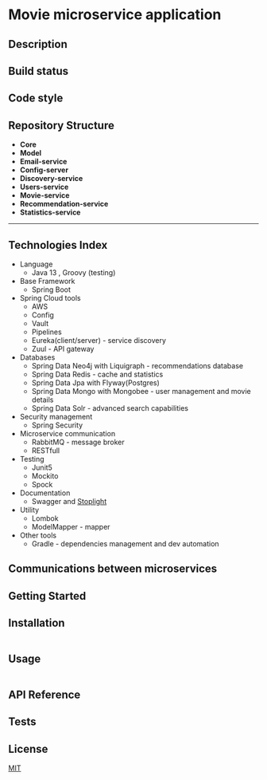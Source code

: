 # **Movie microservice application**

## Description

## Build status

## Code style

## Repository Structure
- **Core**
- **Model**
- **Email-service**
- **Config-server**
- **Discovery-service**
- **Users-service**
- **Movie-service**
- **Recommendation-service**
- **Statistics-service**

---
## Technologies Index
* Language
    * Java 13 , Groovy (testing)
* Base Framework
    - Spring Boot 
* Spring Cloud tools
    - AWS 
    - Config
    - Vault
    - Pipelines
    - Eureka(client/server) - service discovery
    - Zuul - API gateway
* Databases
    - Spring Data Neo4j with Liquigraph - recommendations database
    - Spring Data Redis  - cache and statistics
    - Spring Data Jpa with Flyway(Postgres) 
    - Spring Data Mongo with Mongobee - user management and movie details
    - Spring Data Solr - advanced search capabilities
* Security management
    - Spring Security 
* Microservice communication
    - RabbitMQ - message broker
    - RESTfull
* Testing
    - Junit5 
    - Mockito
    - Spock
* Documentation
    - Swagger and [Stoplight](https://stoplight.io/)
* Utility
    - Lombok 
    - ModelMapper - mapper 
* Other tools
    - Gradle - dependencies management and dev automation
## Communications between microservices 


## **Getting Started**

## Installation


```bash
```

## Usage

```java

```

## API Reference

## Tests

## License
[MIT](https://choosealicense.com/licenses/mit/)
